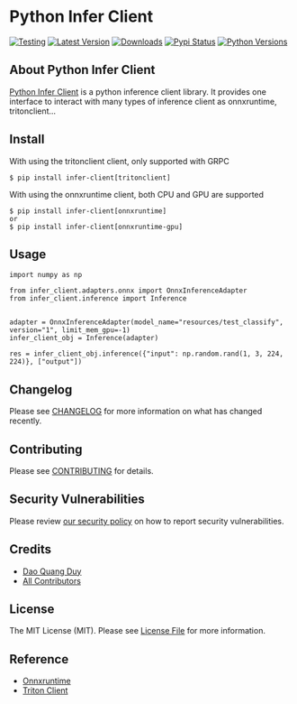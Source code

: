 # Python Infer Client

[![Testing](https://github.com/rabiloo/python-infer-client/actions/workflows/test.yml/badge.svg)](https://github.com/rabiloo/python-infer-client/actions/workflows/test.yml)
[![Latest Version](https://img.shields.io/pypi/v/infer-client.svg)](https://pypi.org/project/infer-client)
[![Downloads](https://img.shields.io/pypi/dm/infer-client.svg)](https://pypi.org/project/infer-client)
[![Pypi Status](https://img.shields.io/pypi/status/infer-client.svg)](https://pypi.org/project/infer-client)
[![Python Versions](https://img.shields.io/pypi/pyversions/infer-client.svg)](https://pypi.org/project/infer-client)

## About Python Infer Client

[Python Infer Client](https://github.com/rabiloo/python-infer-client) is a python inference client library. It provides one interface to interact with many types of inference client as onnxruntime, tritonclient...

## Install
With using the tritonclient client, only supported with GRPC
```
$ pip install infer-client[tritonclient]
```

With using the onnxruntime client, both CPU and GPU are supported
```
$ pip install infer-client[onnxruntime]
or
$ pip install infer-client[onnxruntime-gpu]
```
## Usage

```
import numpy as np

from infer_client.adapters.onnx import OnnxInferenceAdapter
from infer_client.inference import Inference


adapter = OnnxInferenceAdapter(model_name="resources/test_classify", version="1", limit_mem_gpu=-1)
infer_client_obj = Inference(adapter)

res = infer_client_obj.inference({"input": np.random.rand(1, 3, 224, 224)}, ["output"])
```

## Changelog

Please see [CHANGELOG](CHANGELOG.md) for more information on what has changed recently.

## Contributing

Please see [CONTRIBUTING](.github/CONTRIBUTING.md) for details.

## Security Vulnerabilities

Please review [our security policy](../../security/policy) on how to report security vulnerabilities.

## Credits

- [Dao Quang Duy](https://github.com/duydq12)
- [All Contributors](../../contributors)

## License

The MIT License (MIT). Please see [License File](LICENSE) for more information.

## Reference
- [Onnxruntime](https://github.com/microsoft/onnxruntime)
- [Triton Client](https://github.com/triton-inference-server/client)
